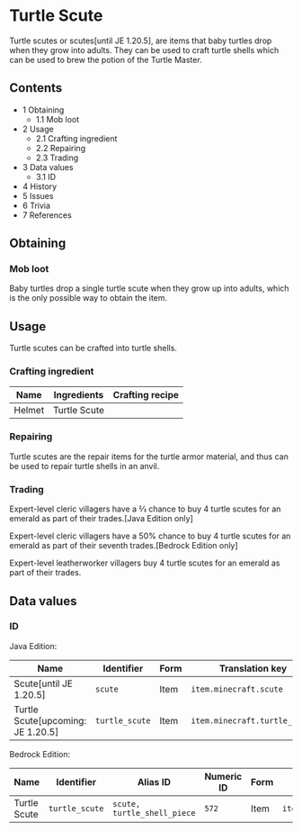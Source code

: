 # Turtle Scute
Turtle scutes or scutes‌[until JE 1.20.5], are items that baby turtles drop when they grow into adults. They can be used to craft turtle shells which can be used to brew the potion of the Turtle Master.

## Contents
- 1 Obtaining
	- 1.1 Mob loot
- 2 Usage
	- 2.1 Crafting ingredient
	- 2.2 Repairing
	- 2.3 Trading
- 3 Data values
	- 3.1 ID
- 4 History
- 5 Issues
- 6 Trivia
- 7 References

## Obtaining
### Mob loot
Baby turtles drop a single turtle scute when they grow up into adults, which is the only possible way to obtain the item.

## Usage
Turtle scutes can be crafted into turtle shells.

### Crafting ingredient
| Name   | Ingredients  | Crafting recipe |
|--------|--------------|-----------------|
| Helmet | Turtle Scute |                 |

### Repairing
Turtle scutes are the repair items for the turtle armor material, and thus can be used to repair turtle shells in an anvil.

### Trading
Expert-level cleric villagers have a 2⁄3 chance to buy 4 turtle scutes for an emerald as part of their trades.‌[Java Edition  only]

Expert-level cleric villagers have a 50% chance to buy 4 turtle scutes for an emerald as part of their seventh trades.‌[Bedrock Edition  only]

Expert-level leatherworker villagers buy 4 turtle scutes for an emerald as part of their trades.

## Data values
### ID
Java Edition:

| Name                               | Identifier     | Form | Translation key               |
|------------------------------------|----------------|------|-------------------------------|
| Scute‌[until JE 1.20.5]            | `scute`        | Item | `item.minecraft.scute`        |
| Turtle Scute‌[upcoming: JE 1.20.5] | `turtle_scute` | Item | `item.minecraft.turtle_scute` |

Bedrock Edition:

| Name         | Identifier     | Alias ID                    | Numeric ID | Form | Translation key                |
|--------------|----------------|-----------------------------|------------|------|--------------------------------|
| Turtle Scute | `turtle_scute` | `scute, turtle_shell_piece` | `572`      | Item | `item.turtle_shell_piece.name` |


